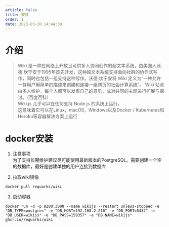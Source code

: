 ```yaml
---
article: false
title: 安装
order: 1
date: 2023-03-20 14:44:30
---
```


# 介绍
> Wiki 是一种在网络上开放且可供多人协同创作的超文本系统，由美国人沃德·坎宁安于1995年首先开发，这种超文本系统支持面向社群的协作式写作，同时也包括一组支持这种写作。沃德·坎宁安将 Wiki 定义为“一种允许一群用户用简单的描述来创建和连接一组网页的社会计算系统”。 Wiki 站点由多人维护，每个人都可以发表自己的意见，或对共同的主题进行扩展与探讨。（百度百科）  
> Wiki.js 几乎可以在任何支持 Node.js 的系统上运行。  
这意味着它可以在Linux，macOS，Windows以及Docker / Kubernetes和Heroku等容器解决方案上运行
# docker安装
1. 注意事项  
为了支持长期维护建议尽可能使用最新版本的PostgreSQL。需要创建一个空的数据库，最好是创建单独的用户连接到数据库

2. 拉取wiki镜像
```
docker pull requarks/wiki
```
3. 启动容器
```
docker run -d -p 8200:3000 --name wikijs --restart unless-stopped -e "DB_TYPE=postgres" -e "DB_HOST=192.168.2.210" -e "DB_PORT=5432" -e "DB_USER=wikijs" -e "DB_PASS=159357" -e "DB_NAME=wikijs" ghcr.io/requarks/wiki
```
> 


